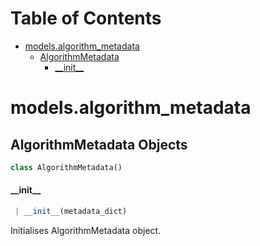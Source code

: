 # Table of Contents

* [models.algorithm\_metadata](#models.algorithm_metadata)
  * [AlgorithmMetadata](#models.algorithm_metadata.AlgorithmMetadata)
    * [\_\_init\_\_](#models.algorithm_metadata.AlgorithmMetadata.__init__)

<a name="models.algorithm_metadata"></a>
# models.algorithm\_metadata

<a name="models.algorithm_metadata.AlgorithmMetadata"></a>
## AlgorithmMetadata Objects

```python
class AlgorithmMetadata()
```

<a name="models.algorithm_metadata.AlgorithmMetadata.__init__"></a>
#### \_\_init\_\_

```python
 | __init__(metadata_dict)
```

Initialises AlgorithmMetadata object.

